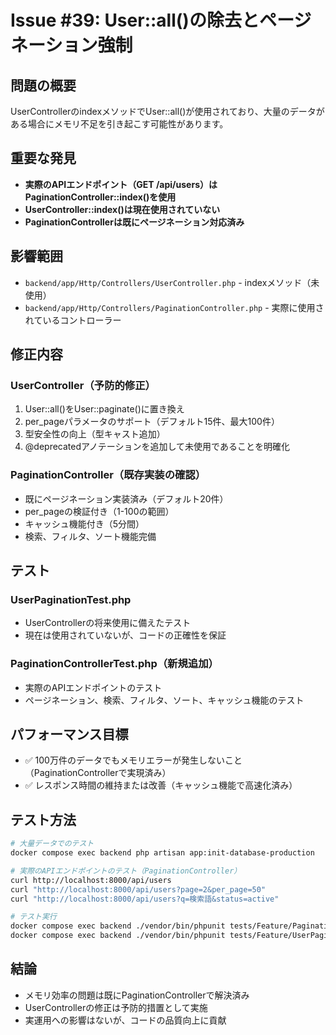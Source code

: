 # Issue #39: User::all()の除去とページネーション強制

## 問題の概要
UserControllerのindexメソッドでUser::all()が使用されており、大量のデータがある場合にメモリ不足を引き起こす可能性があります。

## 重要な発見
- **実際のAPIエンドポイント（GET /api/users）はPaginationController::index()を使用**
- **UserController::index()は現在使用されていない**
- **PaginationControllerは既にページネーション対応済み**

## 影響範囲
- `backend/app/Http/Controllers/UserController.php` - indexメソッド（未使用）
- `backend/app/Http/Controllers/PaginationController.php` - 実際に使用されているコントローラー

## 修正内容
### UserController（予防的修正）
1. User::all()をUser::paginate()に置き換え
2. per_pageパラメータのサポート（デフォルト15件、最大100件）
3. 型安全性の向上（型キャスト追加）
4. @deprecatedアノテーションを追加して未使用であることを明確化

### PaginationController（既存実装の確認）
- 既にページネーション実装済み（デフォルト20件）
- per_pageの検証付き（1-100の範囲）
- キャッシュ機能付き（5分間）
- 検索、フィルタ、ソート機能完備

## テスト
### UserPaginationTest.php
- UserControllerの将来使用に備えたテスト
- 現在は使用されていないが、コードの正確性を保証

### PaginationControllerTest.php（新規追加）
- 実際のAPIエンドポイントのテスト
- ページネーション、検索、フィルタ、ソート、キャッシュ機能のテスト

## パフォーマンス目標
- ✅ 100万件のデータでもメモリエラーが発生しないこと（PaginationControllerで実現済み）
- ✅ レスポンス時間の維持または改善（キャッシュ機能で高速化済み）

## テスト方法
```bash
# 大量データでのテスト
docker compose exec backend php artisan app:init-database-production

# 実際のAPIエンドポイントのテスト（PaginationController）
curl http://localhost:8000/api/users
curl "http://localhost:8000/api/users?page=2&per_page=50"
curl "http://localhost:8000/api/users?q=検索語&status=active"

# テスト実行
docker compose exec backend ./vendor/bin/phpunit tests/Feature/PaginationControllerTest.php
docker compose exec backend ./vendor/bin/phpunit tests/Feature/UserPaginationTest.php
```

## 結論
- メモリ効率の問題は既にPaginationControllerで解決済み
- UserControllerの修正は予防的措置として実施
- 実運用への影響はないが、コードの品質向上に貢献